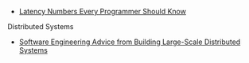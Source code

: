 

- [Latency Numbers Every Programmer Should Know](https://people.eecs.berkeley.edu/~rcs/research/interactive_latency.html)

Distributed Systems

- [Software Engineering Advice from
Building Large-Scale Distributed Systems](http://static.googleusercontent.com/media/research.google.com/en/us/people/jeff/stanford-295-talk.pdf)
